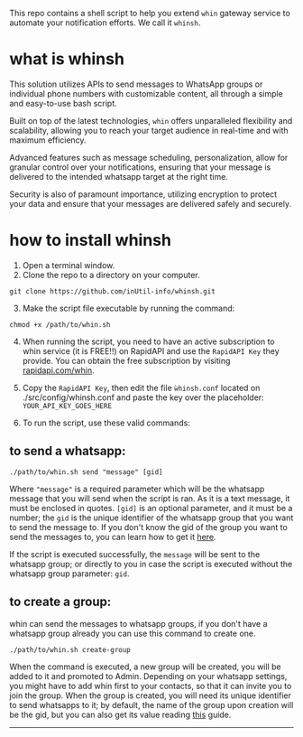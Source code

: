 

This repo contains a shell script to help you extend `whin` gateway service to automate your notification efforts. We call it `whinsh`.

# what is whinsh

This solution utilizes APIs to send messages to WhatsApp groups or individual phone numbers with customizable content, all through a simple and easy-to-use bash script.

Built on top of the latest technologies, `whin` offers unparalleled flexibility and scalability, allowing you to reach your target audience in real-time and with maximum efficiency.

Advanced features such as message scheduling, personalization, allow for granular control over your notifications, ensuring that your message is delivered to the intended whatsapp target at the right time.

Security is also of paramount importance, utilizing encryption to protect your data and ensure that your messages are delivered safely and securely.



# how to install whinsh

1. Open a terminal window.
2. Clone the repo to a directory on your computer.

```
git clone https://github.com/inUtil-info/whinsh.git
```

3. Make the script file executable by running the command:
    
```
chmod +x /path/to/whin.sh
```

4. When running the script, you need to have an active subscription to whin service (it is FREE!!) on RapidAPI and use the `RapidAPI Key` they provide. You can obtain the free subscription by visiting [rapidapi.com/whin](https://rapidapi.com/inutil-inutil-default/api/whin2).

5. Copy the `RapidAPI Key`, then edit the file `ẁhinsh.conf` located on ./src/config/whinsh.conf and paste the key over the placeholder: `YOUR_API_KEY_GOES_HERE`

6. To run the script, use these valid commands:

## to send a whatsapp:
```
./path/to/whin.sh send "message" [gid]
```

Where `"message"` is a required parameter which will be the whatsapp message that you will send when the script is ran. As it is a text message, it must be enclosed in quotes. `[gid]` is an optional parameter, and it must be a number; the `gid` is the unique identifier of the whatsapp group that you want to send the message to. If you don't know the gid of the group you want to send the messages to, you can learn how to get it [here](https://rapidapi.com/inutil-inutil-default/api/whin2/tutorials/how-to-use-the-groups-category-to-send-and-receive-whatsapps-to%2Ffrom-groups%3F-1).

If the script is executed successfully, the `message` will be sent to the whatsapp group; or directly to you in case the script is executed without the whatsapp group parameter: `gid`.


## to create a group:
whin can send the messages to whatsapp groups, if you don't have a whatsapp group already you can use this command to create one. 

```
./path/to/whin.sh create-group
```

When the command is executed, a new group will be created, you will be added to it and promoted to Admin. Depending on your whatsapp settings, you might have to add whin first to your contacts, so that it can invite you to join the group.
When the group is created, you will need its unique identifier to send whatsapps to it; by default, the name of the group upon creation will be the gid, but you can also get its value reading [this](https://rapidapi.com/inutil-inutil-default/api/whin2/tutorials/how-to-use-the-groups-category-to-send-and-receive-whatsapps-to%2Ffrom-groups%3F-1) guide.


---


